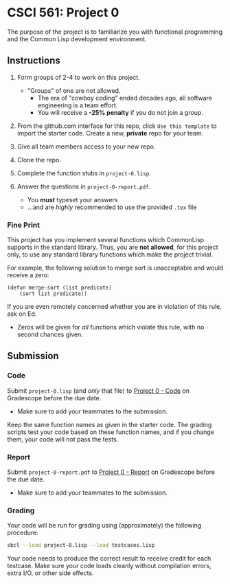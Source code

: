# CSCI 561: Project 0

The purpose of the project is to familiarize you with functional programming and the Common Lisp development environment.

## Instructions

1. Form groups of 2-4 to work on this project.
    * "Groups" of one are not allowed.
        * The era of "cowboy coding" ended decades ago, all software engineering is a team effort.
        * You will receive a **-25% penalty** if you do not join a group.

1. From the github.com interface for this repo, click `Use this
   template` to import the starter code.  Create a new, **private** repo
   for your team.

1. Give all team members access to your new repo.

1. Clone the repo.

1. Complete the function stubs in `project-0.lisp`.

1. Answer the questions in `project-0-report.pdf`.
    * You **must** typeset your answers
    * ...and are *highly* recommended to use the provided `.tex` file

### Fine Print
This project has you implement several functions which CommonLisp supports in the standard library. Thus, you are **not allowed**, for this project only, to use any standard library functions which make the project trivial.

For example, the following solution to merge sort is unacceptable and would receive a zero:
```Lisp
(defun merge-sort (list predicate)
    (sort list predicate))
```

If you are even remotely concerned whether you are in violation of this rule, ask on Ed. 
* Zeros will be given for *all* functions which violate this rule, with no second chances given.

## Submission

### Code
Submit `project-0.lisp` (and *only* that file) to [Project 0 - Code](https://www.gradescope.com/courses/814289/assignments/4839799) on Gradescope before the due date.

* Make sure to add your teammates to the submission.

Keep the same function names as given in the starter code. The grading scripts test your code based on these function names, and if you change them, your code will not pass the tests.

### Report
Submit `project-0-report.pdf` to [Project 0 - Report](https://www.gradescope.com/courses/814289/assignments/4839850) on Gradescope before the due date.

* Make sure to add your teammates to the submission.

### Grading

Your code will be run for grading using (approximately) the following procedure:

```sh
sbcl --load project-0.lisp --load testcases.lisp
```

Your code needs to produce the correct result to receive credit for each testcase. Make sure your code loads cleanly without compilation errors, extra I/O, or other side effects.